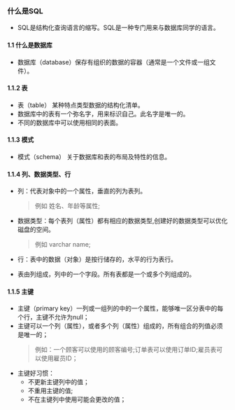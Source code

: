 
### 什么是SQL
* SQL是结构化查询语言的缩写。SQL是一种专门用来与数据库同学的语言。

#### 1.1 什么是数据库
* 数据库（database）保存有组织的数据的容器（通常是一个文件或一组文件）。

#### 1.1.2 表
* 表（table） 某种特点类型数据的结构化清单。
* 数据库中的表有一个弥名字，用来标识自己。此名字是唯一的。
* 不同的数据库中可以使用相同的表面。

#### 1.1.3 模式 
* 模式（schema） 关于数据库和表的布局及特性的信息。

#### 1.1.4 列、数据类型、行
* 列：代表对象中的一个属性，垂直的列为表列。
    > 例如 姓名、年龄等属性;
    
* 数据类型：每个表列（属性）都有相应的数据类型,创建好的数据类型可以优化磁盘的空间。
    > 例如 varchar name;
    
* 行：表中的数据（对象）是按行储存的，水平的行为表行。  
* 表由列组成，列中的一个字段。所有表都是一个或多个列组成的。

#### 1.1.5 主键
* 主键（primary key）一列或一组列的中的一个属性，能够唯一区分表中的每个行，主键不允许为null；
* 主键可以一个列（属性），或者多个列（属性）组成的，所有组合的列值必须是唯一的；
    > 例如：一个顾客可以使用的顾客编号;订单表可以使用订单ID;雇员表可以使用雇员ID；
* 主键好习惯：
    * 不更新主键列中的值；
    * 不重用主键的值;
    * 不在主键列中使用可能会更改的值；
    
